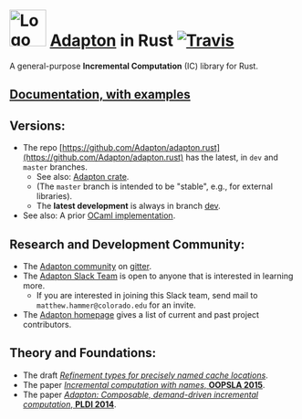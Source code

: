 <img src="http://adapton.org/adapton-logo-bonsai-notext-64.png" alt="Logo" style="width: 64px;"/> [Adapton](http://adapton.org) in Rust  [![Travis](https://api.travis-ci.org/Adapton/adapton.rust.svg?branch=master)](https://travis-ci.org/Adapton/adapton.rust)
====================================================================================

A general-purpose **Incremental Computation** (IC) library for Rust.  

[Documentation, with examples](https://docs.rs/adapton/0/adapton/#programming-model)
-------------------------------------------------------------------------------------

Versions:
---------

- The repo [https://github.com/Adapton/adapton.rust](https://github.com/Adapton/adapton.rust) has the latest, in `dev` and `master` branches.
    - See also: [Adapton crate](https://crates.io/crates/adapton).
    - (The `master` branch is intended to be "stable", e.g., for external libraries).  
    - The **latest development** is always in branch [dev](https://github.com/Adapton/adapton.rust/tree/dev).
- See also: A prior [OCaml implementation](https://github.com/plum-umd/adapton.ocaml).  

Research and Development Community:
--------------------------------------

 - The [Adapton community](https://gitter.im/Adapton) on [gitter](https://gitter.im/Adapton).
 - The [Adapton Slack Team](http://adapton-public.slack.com) is open to anyone that is interested in learning more.
   - If you are interested in joining this Slack team, send mail to `matthew.hammer@colorado.edu` for an invite.
 - The [Adapton homepage](http://adapton.org) gives a list of current and past project contributors.

Theory and Foundations:
-----------------------

- The draft [_Refinement types for precisely named cache locations_](https://arxiv.org/abs/1610.00097).  
- The paper [_Incremental computation with names_, **OOPSLA 2015**](http://arxiv.org/abs/1503.07792).  
- The paper [_Adapton: Composable, demand-driven incremental computation_, **PLDI 2014**](http://matthewhammer.org/adapton/).  
